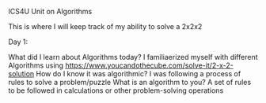 ICS4U Unit on Algorithms

This is where I will keep track of my ability to solve a 2x2x2

Day 1:

What did I learn about Algorithms today?
I familiaerized myself with different Algorithms using https://www.youcandothecube.com/solve-it/2-x-2-solution
How do I know it was algorithmic?
I was following a process of rules to solve a problem/puzzle
What is an algorithm to you?
A set of rules to be followed in calculations or other problem-solving operations
